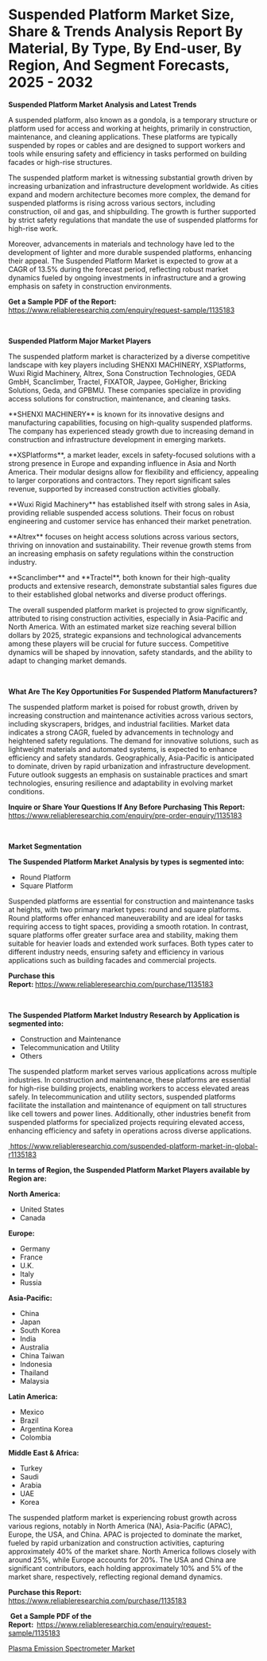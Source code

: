 <p><h1>Suspended Platform Market Size, Share & Trends Analysis Report By Material, By Type, By End-user, By Region, And Segment Forecasts, 2025 - 2032</h1></p><p><strong>Suspended Platform Market Analysis and Latest Trends</strong></p>
<p><p>A suspended platform, also known as a gondola, is a temporary structure or platform used for access and working at heights, primarily in construction, maintenance, and cleaning applications. These platforms are typically suspended by ropes or cables and are designed to support workers and tools while ensuring safety and efficiency in tasks performed on building facades or high-rise structures.</p><p>The suspended platform market is witnessing substantial growth driven by increasing urbanization and infrastructure development worldwide. As cities expand and modern architecture becomes more complex, the demand for suspended platforms is rising across various sectors, including construction, oil and gas, and shipbuilding. The growth is further supported by strict safety regulations that mandate the use of suspended platforms for high-rise work. </p><p>Moreover, advancements in materials and technology have led to the development of lighter and more durable suspended platforms, enhancing their appeal. The Suspended Platform Market is expected to grow at a CAGR of 13.5% during the forecast period, reflecting robust market dynamics fueled by ongoing investments in infrastructure and a growing emphasis on safety in construction environments.</p></p>
<p><strong>Get a Sample PDF of the Report:&nbsp;</strong> <a href="https://www.reliableresearchiq.com/enquiry/request-sample/1135183?utm_campaign=2447&utm_medium=2&utm_source=Github&utm_content=ia&utm_term=18022025&utm_id=suspended-platform">https://www.reliableresearchiq.com/enquiry/request-sample/1135183</a></p>
<p>&nbsp;</p>
<p><strong>Suspended Platform Major Market Players</strong></p>
<p><p>The suspended platform market is characterized by a diverse competitive landscape with key players including SHENXI MACHINERY, XSPlatforms, Wuxi Rigid Machinery, Altrex, Sona Construction Technologies, GEDA GmbH, Scanclimber, Tractel, FIXATOR, Jaypee, GoHigher, Bricking Solutions, Geda, and GPBMU. These companies specialize in providing access solutions for construction, maintenance, and cleaning tasks.</p><p>**SHENXI MACHINERY** is known for its innovative designs and manufacturing capabilities, focusing on high-quality suspended platforms. The company has experienced steady growth due to increasing demand in construction and infrastructure development in emerging markets.</p><p>**XSPlatforms**, a market leader, excels in safety-focused solutions with a strong presence in Europe and expanding influence in Asia and North America. Their modular designs allow for flexibility and efficiency, appealing to larger corporations and contractors. They report significant sales revenue, supported by increased construction activities globally.</p><p>**Wuxi Rigid Machinery** has established itself with strong sales in Asia, providing reliable suspended access solutions. Their focus on robust engineering and customer service has enhanced their market penetration.</p><p>**Altrex** focuses on height access solutions across various sectors, thriving on innovation and sustainability. Their revenue growth stems from an increasing emphasis on safety regulations within the construction industry.</p><p>**Scanclimber** and **Tractel**, both known for their high-quality products and extensive research, demonstrate substantial sales figures due to their established global networks and diverse product offerings.</p><p>The overall suspended platform market is projected to grow significantly, attributed to rising construction activities, especially in Asia-Pacific and North America. With an estimated market size reaching several billion dollars by 2025, strategic expansions and technological advancements among these players will be crucial for future success. Competitive dynamics will be shaped by innovation, safety standards, and the ability to adapt to changing market demands.</p></p>
<p>&nbsp;</p>
<p><strong>What Are The Key Opportunities For Suspended Platform Manufacturers?</strong></p>
<p><p>The suspended platform market is poised for robust growth, driven by increasing construction and maintenance activities across various sectors, including skyscrapers, bridges, and industrial facilities. Market data indicates a strong CAGR, fueled by advancements in technology and heightened safety regulations. The demand for innovative solutions, such as lightweight materials and automated systems, is expected to enhance efficiency and safety standards. Geographically, Asia-Pacific is anticipated to dominate, driven by rapid urbanization and infrastructure development. Future outlook suggests an emphasis on sustainable practices and smart technologies, ensuring resilience and adaptability in evolving market conditions.</p></p>
<p><strong>Inquire or Share Your Questions If Any Before Purchasing This Report:</strong> <a href="https://www.reliableresearchiq.com/enquiry/pre-order-enquiry/1135183?utm_campaign=2447&utm_medium=2&utm_source=Github&utm_content=ia&utm_term=18022025&utm_id=suspended-platform">https://www.reliableresearchiq.com/enquiry/pre-order-enquiry/1135183</a></p>
<p>&nbsp;</p>
<p><strong>Market Segmentation</strong></p>
<p><strong>The Suspended Platform Market Analysis by types is segmented into:</strong></p>
<p><ul><li>Round Platform</li><li>Square Platform</li></ul></p>
<p><p>Suspended platforms are essential for construction and maintenance tasks at heights, with two primary market types: round and square platforms. Round platforms offer enhanced maneuverability and are ideal for tasks requiring access to tight spaces, providing a smooth rotation. In contrast, square platforms offer greater surface area and stability, making them suitable for heavier loads and extended work surfaces. Both types cater to different industry needs, ensuring safety and efficiency in various applications such as building facades and commercial projects.</p></p>
<p><strong>Purchase this Report:&nbsp;</strong><a href="https://www.reliableresearchiq.com/purchase/1135183?utm_campaign=2447&utm_medium=2&utm_source=Github&utm_content=ia&utm_term=18022025&utm_id=suspended-platform">https://www.reliableresearchiq.com/purchase/1135183</a></p>
<p>&nbsp;</p>
<p><strong>The Suspended Platform Market Industry Research by Application is segmented into:</strong></p>
<p><ul><li>Construction and Maintenance</li><li>Telecommunication and Utility</li><li>Others</li></ul></p>
<p><p>The suspended platform market serves various applications across multiple industries. In construction and maintenance, these platforms are essential for high-rise building projects, enabling workers to access elevated areas safely. In telecommunication and utility sectors, suspended platforms facilitate the installation and maintenance of equipment on tall structures like cell towers and power lines. Additionally, other industries benefit from suspended platforms for specialized projects requiring elevated access, enhancing efficiency and safety in operations across diverse applications.</p></p>
<p><a href="https://www.reliableresearchiq.com/suspended-platform-market-in-global-r1135183?utm_campaign=2447&utm_medium=2&utm_source=Github&utm_content=ia&utm_term=18022025&utm_id=suspended-platform">&nbsp;https://www.reliableresearchiq.com/suspended-platform-market-in-global-r1135183</a></p>
<p><strong>In terms of Region, the Suspended Platform Market Players available by Region are:</strong></p>
<p>
    <p> <strong> North America: </strong>
        <ul>
            <li>United States</li>
            <li>Canada</li>
        </ul>
        </p> 
    <p> <strong> Europe: </strong>
        <ul>
            <li>Germany</li>
            <li>France</li>
            <li>U.K.</li>
            <li>Italy</li>
            <li>Russia</li>
        </ul>
        </p> 
    <p> <strong> Asia-Pacific: </strong>
        <ul>
            <li>China</li>
            <li>Japan</li>
            <li>South Korea</li>
            <li>India</li>
            <li>Australia</li>
            <li>China Taiwan</li>
            <li>Indonesia</li>
            <li>Thailand</li>
            <li>Malaysia</li>
        </ul>
        </p> 
    <p> <strong> Latin America: </strong>
        <ul>
            <li>Mexico</li>
            <li>Brazil</li>
            <li>Argentina Korea</li>
            <li>Colombia</li>
        </ul>
        </p> 
    <p> <strong> Middle East & Africa: </strong>
        <ul>
            <li>Turkey</li>
            <li>Saudi</li>
            <li>Arabia</li>
            <li>UAE</li>
            <li>Korea</li>
        </ul>
    </p>
    </p>
<p><p>The suspended platform market is experiencing robust growth across various regions, notably in North America (NA), Asia-Pacific (APAC), Europe, the USA, and China. APAC is projected to dominate the market, fueled by rapid urbanization and construction activities, capturing approximately 40% of the market share. North America follows closely with around 25%, while Europe accounts for 20%. The USA and China are significant contributors, each holding approximately 10% and 5% of the market share, respectively, reflecting regional demand dynamics.</p></p>
<p><strong>Purchase this Report: </strong><a href="https://www.reliableresearchiq.com/purchase/1135183?utm_campaign=2447&utm_medium=2&utm_source=Github&utm_content=ia&utm_term=18022025&utm_id=suspended-platform">https://www.reliableresearchiq.com/purchase/1135183</a></p>
<p>&nbsp;<strong>Get a Sample PDF of the Report:&nbsp;&nbsp;</strong><a href="https://www.reliableresearchiq.com/enquiry/request-sample/1135183?utm_campaign=2447&utm_medium=2&utm_source=Github&utm_content=ia&utm_term=18022025&utm_id=suspended-platform">https://www.reliableresearchiq.com/enquiry/request-sample/1135183</a></p>
<p><strong></strong></p>
<p><p><a href="https://github.com/lisaeichler20775/Market-Research-Report-List-1/blob/main/plasma-emission-spectrometer-market.md?utm_campaign=2447&utm_medium=2&utm_source=Github&utm_content=ia&utm_term=18022025&utm_id=suspended-platform">Plasma Emission Spectrometer Market</a></p></p>